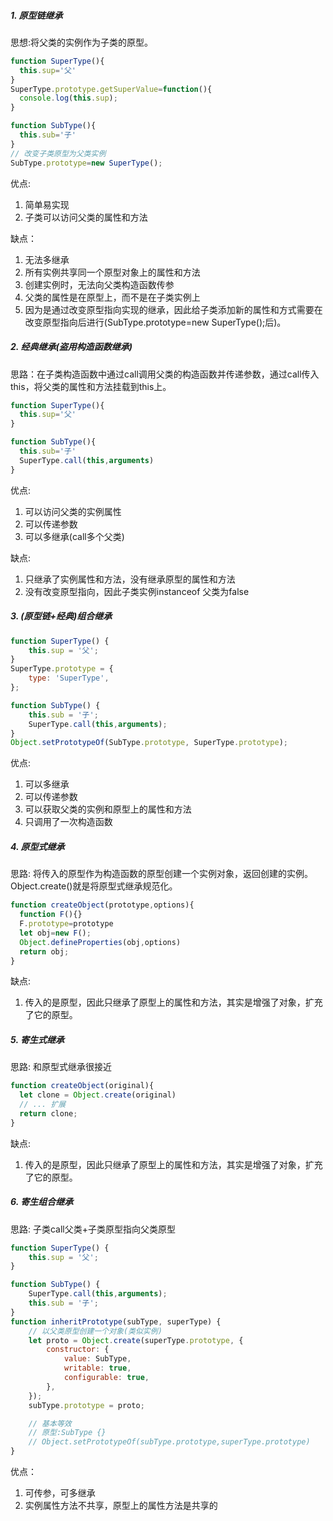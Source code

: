 ##### 1. 原型链继承

思想:将父类的实例作为子类的原型。

```javascript
function SuperType(){
  this.sup='父'
}
SuperType.prototype.getSuperValue=function(){
  console.log(this.sup);
}

function SubType(){
  this.sub='子'
}
// 改变子类原型为父类实例
SubType.prototype=new SuperType();
```

优点:

1. 简单易实现
2. 子类可以访问父类的属性和方法

缺点：

1. 无法多继承
2. 所有实例共享同一个原型对象上的属性和方法
3. 创建实例时，无法向父类构造函数传参
4. 父类的属性是在原型上，而不是在子类实例上
5. 因为是通过改变原型指向实现的继承，因此给子类添加新的属性和方式需要在改变原型指向后进行(SubType.prototype=new SuperType();后)。



##### 2. 经典继承(盗用构造函数继承)

思路：在子类构造函数中通过call调用父类的构造函数并传递参数，通过call传入this，将父类的属性和方法挂载到this上。

```javascript
function SuperType(){
  this.sup='父'  
}

function SubType(){
  this.sub='子'
  SuperType.call(this,arguments)
}
```

优点:

1. 可以访问父类的实例属性
2. 可以传递参数
3. 可以多继承(call多个父类)

缺点:

1. 只继承了实例属性和方法，没有继承原型的属性和方法
2. 没有改变原型指向，因此子类实例instanceof 父类为false



##### 3. (原型链+经典)组合继承

```javascript
function SuperType() {
	this.sup = '父';
}
SuperType.prototype = {
	type: 'SuperType',
};

function SubType() {
	this.sub = '子';
	SuperType.call(this,arguments);
}
Object.setPrototypeOf(SubType.prototype, SuperType.prototype);
```

优点: 

1. 可以多继承
2. 可以传递参数
3. 可以获取父类的实例和原型上的属性和方法
4. 只调用了一次构造函数



##### 4. 原型式继承

思路:  将传入的原型作为构造函数的原型创建一个实例对象，返回创建的实例。Object.create()就是将原型式继承规范化。

```javascript
function createObject(prototype,options){
  function F(){}
  F.prototype=prototype
  let obj=new F();
  Object.defineProperties(obj,options)
  return obj;
}
```

缺点:

1. 传入的是原型，因此只继承了原型上的属性和方法，其实是增强了对象，扩充了它的原型。



##### 5. 寄生式继承

思路:  和原型式继承很接近

```javascript
function createObject(original){
  let clone = Object.create(original)
  // ... 扩展
  return clone;
}
```

缺点:

1. 传入的是原型，因此只继承了原型上的属性和方法，其实是增强了对象，扩充了它的原型。



##### 6. 寄生组合继承

思路:  子类call父类+子类原型指向父类原型

```javascript
function SuperType() {
	this.sup = '父';
}

function SubType() {
    SuperType.call(this,arguments);
	this.sub = '子';
}
function inheritPrototype(subType, superType) {
    // 以父类原型创建一个对象(类似实例)
	let proto = Object.create(superType.prototype, {
		constructor: {
			value: SubType,
			writable: true,
			configurable: true,
		},
	});
	subType.prototype = proto;

	// 基本等效
	// 原型:SubType {}
	// Object.setPrototypeOf(subType.prototype,superType.prototype)
}
```

优点：

1. 可传参，可多继承
2. 实例属性方法不共享，原型上的属性方法是共享的